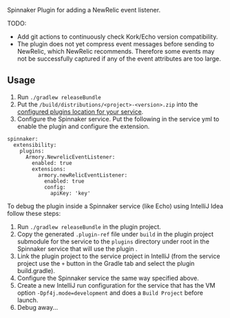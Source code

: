 
Spinnaker Plugin for adding a NewRelic event listener.

TODO: 
- Add git actions to continuously check Kork/Echo version compatibility.
- The plugin does not yet compress event messages before sending to NewRelic, which NewRelic recommends. Therefore some events may not be successfully captured if any of the event attributes are too large.

<h2>Usage</h2>

1) Run `./gradlew releaseBundle`
2) Put the `/build/distributions/<project>-<version>.zip` into the [configured plugins location for your service](https://pf4j.org/doc/packaging.html).
3) Configure the Spinnaker service. Put the following in the service yml to enable the plugin and configure the extension.
```
spinnaker:
  extensibility:
    plugins:
      Armory.NewrelicEventListener:
        enabled: true
        extensions:
          armory.newRelicEventListener:
            enabled: true
            config:
              apiKey: 'key'
```

To debug the plugin inside a Spinnaker service (like Echo) using IntelliJ Idea follow these steps:

1) Run `./gradlew releaseBundle` in the plugin project.
2) Copy the generated `.plugin-ref` file under `build` in the plugin project submodule for the service to the `plugins` directory under root in the Spinnaker service that will use the plugin .
3) Link the plugin project to the service project in IntelliJ (from the service project use the `+` button in the Gradle tab and select the plugin build.gradle).
4) Configure the Spinnaker service the same way specified above.
5) Create a new IntelliJ run configuration for the service that has the VM option `-Dpf4j.mode=development` and does a `Build Project` before launch.
6) Debug away...
